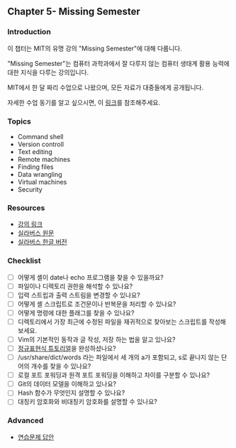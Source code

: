 ## Chapter 5- Missing Semester

### Introduction

이 챕터는 MIT의 유명 강의 "Missing Semester"에 대해 다룹니다. 

"Missing Semester"는 컴퓨터 과학과에서 잘 다루지 않는 컴퓨터 생태계 활용 능력에 대한 지식을 다루는 강의입니다.

MIT에서 한 달 짜리 수업으로 나왔으며, 모든 자료가 대중들에게 공개됩니다.

자세한 수업 동기를 알고 싶으시면, 이 [링크](https://missing-semester-kr.github.io/about/)를 참조해주세요.

### Topics

- Command shell
- Version controll
- Text editing
- Remote machines
- Finding files
- Data wrangling
- Virtual machines
- Security

### Resources

- [강의 링크]([https://www.youtube.com/playlist?list=PLyzOVJj3bHQuloKGG59rS43e29ro7I57J](https://www.youtube.com/playlist?list=PLyzOVJj3bHQuloKGG59rS43e29ro7I57J))
- [실라버스 원문]([https://missing.csail.mit.edu/](https://missing.csail.mit.edu/))
- [실라버스 한글 버전]([https://missing-semester-kr.github.io/2020/](https://missing-semester-kr.github.io/2020/))

### Checklist

- [ ]  어떻게 셸이 date나 echo 프로그램을 찾을 수 있을까요?
- [ ]  파일이나 디렉토리 권한을 해석할 수 있나요?
- [ ]  입력 스트립과 출력 스트림을 변경할 수 있나요?
- [ ]  어떻게 셸 스크립트로 조건문이나 반복문을 처리할 수 있나요?
- [ ]  어떻게 명령에 대한 플래그를 찾을 수 있나요?
- [ ]  디렉토리에서 가장 최근에 수정된 파일을 재귀적으로 찾아보는 스크립트를 작성해보세요.
- [ ]  Vim의 기본적인 동작과 글 작성, 저장 하는 법을 알고 있나요?
- [ ]  [정규표현식 튜토리얼](https://regexone.com/)을 완성하셨나요?
- [ ]  /usr/share/dict/words 라는 파일에서 세 개의 a가 포함되고, s로 끝나지 않는 단어의 개수를 찾을 수 있나요?
- [ ]  로컬 포트 포워딩과 원격 포트 포워딩을 이해하고 차이를 구분할 수 있나요?
- [ ]  Git의 데이터 모델을 이해하고 있나요?
- [ ]  Hash 함수가 무엇인지 설명할 수 있나요?
- [ ]  대칭키 암호화와 비대칭키 암호화를 설명할 수 있나요?

### Advanced

- [연습문제 답안](https://ivan-kim.github.io/MIT-missing-semester/)
